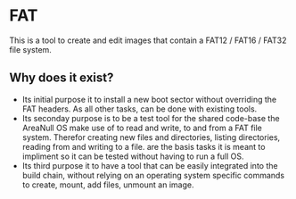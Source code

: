 # FAT
This is a tool to create and edit images that contain a FAT12 / FAT16 / FAT32 file system.
 
## Why does it exist?
- Its initial purpose it to install a new boot sector without overriding the FAT headers. As all other tasks, can be done with existing tools.
- Its seconday purpose is to be a test tool for the shared code-base the AreaNull OS make use of to read and write, to and from a FAT file system. Therefor creating new files and directories, listing directories, reading from and writing to a file. are the basis tasks it is meant to impliment so it can be tested without having to run a full OS.
- Its third purpose it to have a tool that can be easily integrated into the build chain, without relying on an operating system specific commands to create, mount, add files, unmount an image. 